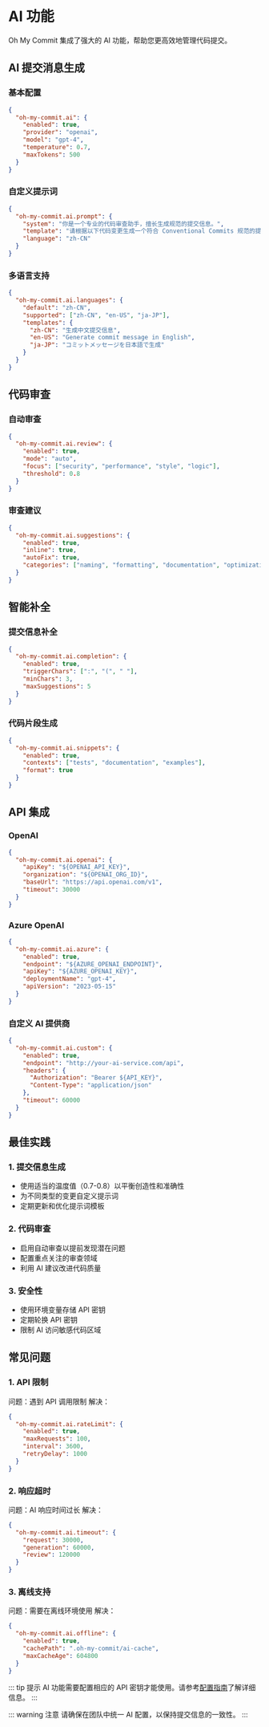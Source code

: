 # AI 功能

Oh My Commit 集成了强大的 AI 功能，帮助您更高效地管理代码提交。

## AI 提交消息生成

### 基本配置

```json
{
  "oh-my-commit.ai": {
    "enabled": true,
    "provider": "openai",
    "model": "gpt-4",
    "temperature": 0.7,
    "maxTokens": 500
  }
}
```

### 自定义提示词

```json
{
  "oh-my-commit.ai.prompt": {
    "system": "你是一个专业的代码审查助手，擅长生成规范的提交信息。",
    "template": "请根据以下代码变更生成一个符合 Conventional Commits 规范的提交信息：\n\n${diff}",
    "language": "zh-CN"
  }
}
```

### 多语言支持

```json
{
  "oh-my-commit.ai.languages": {
    "default": "zh-CN",
    "supported": ["zh-CN", "en-US", "ja-JP"],
    "templates": {
      "zh-CN": "生成中文提交信息",
      "en-US": "Generate commit message in English",
      "ja-JP": "コミットメッセージを日本語で生成"
    }
  }
}
```

## 代码审查

### 自动审查

```json
{
  "oh-my-commit.ai.review": {
    "enabled": true,
    "mode": "auto",
    "focus": ["security", "performance", "style", "logic"],
    "threshold": 0.8
  }
}
```

### 审查建议

```json
{
  "oh-my-commit.ai.suggestions": {
    "enabled": true,
    "inline": true,
    "autoFix": true,
    "categories": ["naming", "formatting", "documentation", "optimization"]
  }
}
```

## 智能补全

### 提交信息补全

```json
{
  "oh-my-commit.ai.completion": {
    "enabled": true,
    "triggerChars": [":", "(", " "],
    "minChars": 3,
    "maxSuggestions": 5
  }
}
```

### 代码片段生成

```json
{
  "oh-my-commit.ai.snippets": {
    "enabled": true,
    "contexts": ["tests", "documentation", "examples"],
    "format": true
  }
}
```

## API 集成

### OpenAI

```json
{
  "oh-my-commit.ai.openai": {
    "apiKey": "${OPENAI_API_KEY}",
    "organization": "${OPENAI_ORG_ID}",
    "baseUrl": "https://api.openai.com/v1",
    "timeout": 30000
  }
}
```

### Azure OpenAI

```json
{
  "oh-my-commit.ai.azure": {
    "enabled": true,
    "endpoint": "${AZURE_OPENAI_ENDPOINT}",
    "apiKey": "${AZURE_OPENAI_KEY}",
    "deploymentName": "gpt-4",
    "apiVersion": "2023-05-15"
  }
}
```

### 自定义 AI 提供商

```json
{
  "oh-my-commit.ai.custom": {
    "enabled": true,
    "endpoint": "http://your-ai-service.com/api",
    "headers": {
      "Authorization": "Bearer ${API_KEY}",
      "Content-Type": "application/json"
    },
    "timeout": 60000
  }
}
```

## 最佳实践

### 1. 提交信息生成

- 使用适当的温度值（0.7-0.8）以平衡创造性和准确性
- 为不同类型的变更自定义提示词
- 定期更新和优化提示词模板

### 2. 代码审查

- 启用自动审查以提前发现潜在问题
- 配置重点关注的审查领域
- 利用 AI 建议改进代码质量

### 3. 安全性

- 使用环境变量存储 API 密钥
- 定期轮换 API 密钥
- 限制 AI 访问敏感代码区域

## 常见问题

### 1. API 限制

问题：遇到 API 调用限制
解决：

```json
{
  "oh-my-commit.ai.rateLimit": {
    "enabled": true,
    "maxRequests": 100,
    "interval": 3600,
    "retryDelay": 1000
  }
}
```

### 2. 响应超时

问题：AI 响应时间过长
解决：

```json
{
  "oh-my-commit.ai.timeout": {
    "request": 30000,
    "generation": 60000,
    "review": 120000
  }
}
```

### 3. 离线支持

问题：需要在离线环境使用
解决：

```json
{
  "oh-my-commit.ai.offline": {
    "enabled": true,
    "cachePath": ".oh-my-commit/ai-cache",
    "maxCacheAge": 604800
  }
}
```

::: tip 提示
AI 功能需要配置相应的 API 密钥才能使用。请参考[配置指南](/guide/configuration)了解详细信息。
:::

::: warning 注意
请确保在团队中统一 AI 配置，以保持提交信息的一致性。
:::
